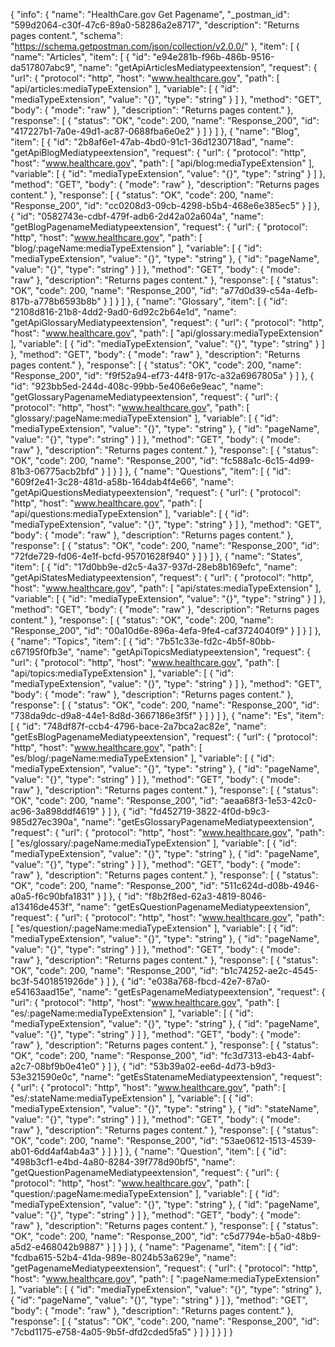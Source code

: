 {
  "info": {
    "name": "HealthCare.gov Get Pagename",
    "_postman_id": "599d2064-c30f-47c6-89a0-58286a2e8717",
    "description": "Returns pages content.",
    "schema": "https://schema.getpostman.com/json/collection/v2.0.0/"
  },
  "item": [
    {
      "name": "Articles",
      "item": [
        {
          "id": "e94e281b-f96b-486b-9516-da517807abc9",
          "name": "getApiArticlesMediatypeextension",
          "request": {
            "url": {
              "protocol": "http",
              "host": "www.healthcare.gov",
              "path": [
                "api/articles:mediaTypeExtension"
              ],
              "variable": [
                {
                  "id": "mediaTypeExtension",
                  "value": "{}",
                  "type": "string"
                }
              ]
            },
            "method": "GET",
            "body": {
              "mode": "raw"
            },
            "description": "Returns pages content."
          },
          "response": [
            {
              "status": "OK",
              "code": 200,
              "name": "Response_200",
              "id": "417227b1-7a0e-49d1-ac87-0688fba6e0e2"
            }
          ]
        }
      ]
    },
    {
      "name": "Blog",
      "item": [
        {
          "id": "2b8af6e1-47ab-4bd0-91c1-36d1230718ad",
          "name": "getApiBlogMediatypeextension",
          "request": {
            "url": {
              "protocol": "http",
              "host": "www.healthcare.gov",
              "path": [
                "api/blog:mediaTypeExtension"
              ],
              "variable": [
                {
                  "id": "mediaTypeExtension",
                  "value": "{}",
                  "type": "string"
                }
              ]
            },
            "method": "GET",
            "body": {
              "mode": "raw"
            },
            "description": "Returns pages content."
          },
          "response": [
            {
              "status": "OK",
              "code": 200,
              "name": "Response_200",
              "id": "cc0208d3-09cb-4298-b5b4-468e6e385ec5"
            }
          ]
        },
        {
          "id": "0582743e-cdbf-479f-adb6-2d42a02a604a",
          "name": "getBlogPagenameMediatypeextension",
          "request": {
            "url": {
              "protocol": "http",
              "host": "www.healthcare.gov",
              "path": [
                "blog/:pageName:mediaTypeExtension"
              ],
              "variable": [
                {
                  "id": "mediaTypeExtension",
                  "value": "{}",
                  "type": "string"
                },
                {
                  "id": "pageName",
                  "value": "{}",
                  "type": "string"
                }
              ]
            },
            "method": "GET",
            "body": {
              "mode": "raw"
            },
            "description": "Returns pages content."
          },
          "response": [
            {
              "status": "OK",
              "code": 200,
              "name": "Response_200",
              "id": "a77d0d39-c54a-4efb-817b-a778b6593b8b"
            }
          ]
        }
      ]
    },
    {
      "name": "Glossary",
      "item": [
        {
          "id": "2108d816-21b8-4dd2-9ad0-6d92c2b64e1d",
          "name": "getApiGlossaryMediatypeextension",
          "request": {
            "url": {
              "protocol": "http",
              "host": "www.healthcare.gov",
              "path": [
                "api/glossary:mediaTypeExtension"
              ],
              "variable": [
                {
                  "id": "mediaTypeExtension",
                  "value": "{}",
                  "type": "string"
                }
              ]
            },
            "method": "GET",
            "body": {
              "mode": "raw"
            },
            "description": "Returns pages content."
          },
          "response": [
            {
              "status": "OK",
              "code": 200,
              "name": "Response_200",
              "id": "f9f52a94-ef73-44f8-917c-a32a6967805a"
            }
          ]
        },
        {
          "id": "923bb5ed-244d-408c-99bb-5e406e6e9eac",
          "name": "getGlossaryPagenameMediatypeextension",
          "request": {
            "url": {
              "protocol": "http",
              "host": "www.healthcare.gov",
              "path": [
                "glossary/:pageName:mediaTypeExtension"
              ],
              "variable": [
                {
                  "id": "mediaTypeExtension",
                  "value": "{}",
                  "type": "string"
                },
                {
                  "id": "pageName",
                  "value": "{}",
                  "type": "string"
                }
              ]
            },
            "method": "GET",
            "body": {
              "mode": "raw"
            },
            "description": "Returns pages content."
          },
          "response": [
            {
              "status": "OK",
              "code": 200,
              "name": "Response_200",
              "id": "fc588a1c-6c15-4d99-81b3-06775acb2bfd"
            }
          ]
        }
      ]
    },
    {
      "name": "Questions",
      "item": [
        {
          "id": "609f2e41-3c28-481d-a58b-164dab4f4e66",
          "name": "getApiQuestionsMediatypeextension",
          "request": {
            "url": {
              "protocol": "http",
              "host": "www.healthcare.gov",
              "path": [
                "api/questions:mediaTypeExtension"
              ],
              "variable": [
                {
                  "id": "mediaTypeExtension",
                  "value": "{}",
                  "type": "string"
                }
              ]
            },
            "method": "GET",
            "body": {
              "mode": "raw"
            },
            "description": "Returns pages content."
          },
          "response": [
            {
              "status": "OK",
              "code": 200,
              "name": "Response_200",
              "id": "72fde729-fd06-4e1f-bcfd-95701628f940"
            }
          ]
        }
      ]
    },
    {
      "name": "States",
      "item": [
        {
          "id": "17d0bb9e-d2c5-4a37-937d-28eb8b169efc",
          "name": "getApiStatesMediatypeextension",
          "request": {
            "url": {
              "protocol": "http",
              "host": "www.healthcare.gov",
              "path": [
                "api/states:mediaTypeExtension"
              ],
              "variable": [
                {
                  "id": "mediaTypeExtension",
                  "value": "{}",
                  "type": "string"
                }
              ]
            },
            "method": "GET",
            "body": {
              "mode": "raw"
            },
            "description": "Returns pages content."
          },
          "response": [
            {
              "status": "OK",
              "code": 200,
              "name": "Response_200",
              "id": "00a10d6e-896a-4efa-9fe4-caf3724040f9"
            }
          ]
        }
      ]
    },
    {
      "name": "Topics",
      "item": [
        {
          "id": "7b51c33e-fd2c-4b5f-80bb-c67195f0fb3e",
          "name": "getApiTopicsMediatypeextension",
          "request": {
            "url": {
              "protocol": "http",
              "host": "www.healthcare.gov",
              "path": [
                "api/topics:mediaTypeExtension"
              ],
              "variable": [
                {
                  "id": "mediaTypeExtension",
                  "value": "{}",
                  "type": "string"
                }
              ]
            },
            "method": "GET",
            "body": {
              "mode": "raw"
            },
            "description": "Returns pages content."
          },
          "response": [
            {
              "status": "OK",
              "code": 200,
              "name": "Response_200",
              "id": "738da9dc-d9a8-44e1-8d8d-3667186e3f5f"
            }
          ]
        }
      ]
    },
    {
      "name": "Es",
      "item": [
        {
          "id": "748df87f-ccb4-4796-bace-2a7bca2ac82e",
          "name": "getEsBlogPagenameMediatypeextension",
          "request": {
            "url": {
              "protocol": "http",
              "host": "www.healthcare.gov",
              "path": [
                "es/blog/:pageName:mediaTypeExtension"
              ],
              "variable": [
                {
                  "id": "mediaTypeExtension",
                  "value": "{}",
                  "type": "string"
                },
                {
                  "id": "pageName",
                  "value": "{}",
                  "type": "string"
                }
              ]
            },
            "method": "GET",
            "body": {
              "mode": "raw"
            },
            "description": "Returns pages content."
          },
          "response": [
            {
              "status": "OK",
              "code": 200,
              "name": "Response_200",
              "id": "aeaa68f3-1e53-42c0-ac96-3a898ddf4619"
            }
          ]
        },
        {
          "id": "fd452719-3822-4f0d-b9c3-985d27ec390a",
          "name": "getEsGlossaryPagenameMediatypeextension",
          "request": {
            "url": {
              "protocol": "http",
              "host": "www.healthcare.gov",
              "path": [
                "es/glossary/:pageName:mediaTypeExtension"
              ],
              "variable": [
                {
                  "id": "mediaTypeExtension",
                  "value": "{}",
                  "type": "string"
                },
                {
                  "id": "pageName",
                  "value": "{}",
                  "type": "string"
                }
              ]
            },
            "method": "GET",
            "body": {
              "mode": "raw"
            },
            "description": "Returns pages content."
          },
          "response": [
            {
              "status": "OK",
              "code": 200,
              "name": "Response_200",
              "id": "511c624d-d08b-4946-a0a5-f6c90bfa1831"
            }
          ]
        },
        {
          "id": "f8b2f8ed-62a3-4819-8046-a13416de453f",
          "name": "getEsQuestionPagenameMediatypeextension",
          "request": {
            "url": {
              "protocol": "http",
              "host": "www.healthcare.gov",
              "path": [
                "es/question/:pageName:mediaTypeExtension"
              ],
              "variable": [
                {
                  "id": "mediaTypeExtension",
                  "value": "{}",
                  "type": "string"
                },
                {
                  "id": "pageName",
                  "value": "{}",
                  "type": "string"
                }
              ]
            },
            "method": "GET",
            "body": {
              "mode": "raw"
            },
            "description": "Returns pages content."
          },
          "response": [
            {
              "status": "OK",
              "code": 200,
              "name": "Response_200",
              "id": "b1c74252-ae2c-4545-bc3f-5401851926de"
            }
          ]
        },
        {
          "id": "e038a768-fbcd-42e7-87a0-e54163aad15e",
          "name": "getEsPagenameMediatypeextension",
          "request": {
            "url": {
              "protocol": "http",
              "host": "www.healthcare.gov",
              "path": [
                "es/:pageName:mediaTypeExtension"
              ],
              "variable": [
                {
                  "id": "mediaTypeExtension",
                  "value": "{}",
                  "type": "string"
                },
                {
                  "id": "pageName",
                  "value": "{}",
                  "type": "string"
                }
              ]
            },
            "method": "GET",
            "body": {
              "mode": "raw"
            },
            "description": "Returns pages content."
          },
          "response": [
            {
              "status": "OK",
              "code": 200,
              "name": "Response_200",
              "id": "fc3d7313-eb43-4abf-a2c7-08bf9b0e41e0"
            }
          ]
        },
        {
          "id": "53b39a02-ee6d-4d73-b9d3-53e321590e0c",
          "name": "getEsStatenameMediatypeextension",
          "request": {
            "url": {
              "protocol": "http",
              "host": "www.healthcare.gov",
              "path": [
                "es/:stateName:mediaTypeExtension"
              ],
              "variable": [
                {
                  "id": "mediaTypeExtension",
                  "value": "{}",
                  "type": "string"
                },
                {
                  "id": "stateName",
                  "value": "{}",
                  "type": "string"
                }
              ]
            },
            "method": "GET",
            "body": {
              "mode": "raw"
            },
            "description": "Returns pages content."
          },
          "response": [
            {
              "status": "OK",
              "code": 200,
              "name": "Response_200",
              "id": "53ae0612-1513-4539-ab01-6dd4af4ab4a3"
            }
          ]
        }
      ]
    },
    {
      "name": "Question",
      "item": [
        {
          "id": "498b3cf1-e4bd-4a80-8284-39f778d90bf5",
          "name": "getQuestionPagenameMediatypeextension",
          "request": {
            "url": {
              "protocol": "http",
              "host": "www.healthcare.gov",
              "path": [
                "question/:pageName:mediaTypeExtension"
              ],
              "variable": [
                {
                  "id": "mediaTypeExtension",
                  "value": "{}",
                  "type": "string"
                },
                {
                  "id": "pageName",
                  "value": "{}",
                  "type": "string"
                }
              ]
            },
            "method": "GET",
            "body": {
              "mode": "raw"
            },
            "description": "Returns pages content."
          },
          "response": [
            {
              "status": "OK",
              "code": 200,
              "name": "Response_200",
              "id": "c5d7794e-b5a0-48b9-a5d2-e468042b9887"
            }
          ]
        }
      ]
    },
    {
      "name": "Pagename",
      "item": [
        {
          "id": "fcdba615-52b4-41da-989e-8024b53a629e",
          "name": "getPagenameMediatypeextension",
          "request": {
            "url": {
              "protocol": "http",
              "host": "www.healthcare.gov",
              "path": [
                ":pageName:mediaTypeExtension"
              ],
              "variable": [
                {
                  "id": "mediaTypeExtension",
                  "value": "{}",
                  "type": "string"
                },
                {
                  "id": "pageName",
                  "value": "{}",
                  "type": "string"
                }
              ]
            },
            "method": "GET",
            "body": {
              "mode": "raw"
            },
            "description": "Returns pages content."
          },
          "response": [
            {
              "status": "OK",
              "code": 200,
              "name": "Response_200",
              "id": "7cbd1175-e758-4a05-9b5f-dfd2cded5fa5"
            }
          ]
        }
      ]
    }
  ]
}